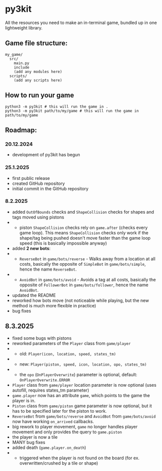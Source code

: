 # py3kit
All the resources you need to make an in-terminal game, bundled up in one lightweight library.

## Game file structure:
```
my_game/
  src/
    main.py
    include
    (add any modules here)
  scripts/
    (add any scripts here)
```

## How to run your game

```
python3 -m py3kit # this will run the game in .
python3 -m py3kit path/to/my/game # this will run the game in path/to/my/game
```

## Roadmap:

### 20.12.2024
- development of py3kit has begun

### 25.1.2025
- first public release
- created GitHub repository
- initial commit in the GitHub repository

### 8.2.2025
- added `OutOfBounds` checks and `ShapeCollision` checks for shapes and tags moved using pistons
- - piston `ShapeCollision` checks rely on `game.after` (checks every game loop). This means `ShapeCollision` checks only work if the shape/tag being pushed doesn't move faster than the game loop speed (this is basically impossible anyway)
- added **2 new bots**:
- - `ReverseBot` in `game/bots/reverse` - Walks away from a location at all costs, basically the opposite of `SimpleBot` in `game/bots/simple`, hence the name `ReverseBot`.
- - `AvoidBot` in `game/bots/avoid` - Avoids a tag at all costs, basically the opposite of `FollowerBot` in `game/bots/follower`, hence the name `AvoidBot`.
- updated the README
- reworked how bots move (not noticeable while playing, but the new method is much more flexible in practice)
- bug fixes

## 8.3.2025
- fixed some bugs with pistons
- reworked parameters of the `Player` class from `game/player`
- - old: `Player(icon, location, speed, states_tm)`
- - new: `Player(piston, speed, icon, location, opo, states_tm)`
- - the `opo` (`OnPlayerOverwrite`) parameter is optional, default: `OnPlayerOverwrite.ERROR`
- `Player` class from `game/player` location parameter is now optional (uses autofill, requires states_tm parameter)
- `game.player` now has an attribute `game`, which points to the game the player is in.
- `Piston` class from `game/piston` game parameter is now optional, but it has to be specified later for the piston to work.
- `ReverseBot` from `game/bots/reverse` and `AvoidBot` from `game/bots/avoid` now have working `on_arrived` callbacks.
- big rework to player movement, `game` no longer handles player movement and only provides the query to `game.piston`
- the player is now a tile
- MANY bug fixes
- added death (`game.player.on_death`)
- - triggered when the player is not found on the board (for ex. overwritten/crushed by a tile or shape)